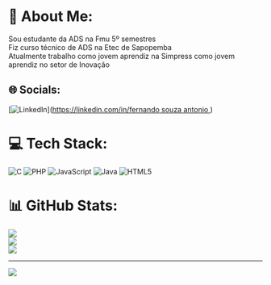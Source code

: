 # 💫 About Me:
Sou estudante da ADS na Fmu 5º semestres<br>Fiz curso técnico de ADS na Etec de Sapopemba <br>Atualmente trabalho como jovem aprendiz na Simpress como jovem aprendiz no setor de Inovação 


## 🌐 Socials:
[![LinkedIn](https://img.shields.io/badge/LinkedIn-%230077B5.svg?logo=linkedin&logoColor=white)]([https://linkedin.com/in/fernando souza antonio ](https://www.linkedin.com/in/fernando-de-souza-antonio-a44444261/)) 

# 💻 Tech Stack:
![C](https://img.shields.io/badge/c-%2300599C.svg?style=for-the-badge&logo=c&logoColor=white) ![PHP](https://img.shields.io/badge/php-%23777BB4.svg?style=for-the-badge&logo=php&logoColor=white) ![JavaScript](https://img.shields.io/badge/javascript-%23323330.svg?style=for-the-badge&logo=javascript&logoColor=%23F7DF1E) ![Java](https://img.shields.io/badge/java-%23ED8B00.svg?style=for-the-badge&logo=openjdk&logoColor=white) ![HTML5](https://img.shields.io/badge/html5-%23E34F26.svg?style=for-the-badge&logo=html5&logoColor=white)
# 📊 GitHub Stats:
![](https://github-readme-stats.vercel.app/api?username=Fernando-Chase&theme=dark&hide_border=false&include_all_commits=false&count_private=false)<br/>
![](https://github-readme-streak-stats.herokuapp.com/?user=Fernando-Chase&theme=dark&hide_border=false)<br/>
![](https://github-readme-stats.vercel.app/api/top-langs/?username=Fernando-Chase&theme=dark&hide_border=false&include_all_commits=false&count_private=false&layout=compact)

---
[![](https://visitcount.itsvg.in/api?id=Fernando-Chase&icon=0&color=0)](https://visitcount.itsvg.in)

<!-- Proudly created with GPRM ( https://gprm.itsvg.in ) -->
